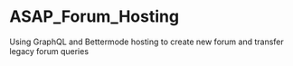 # ASAP_Forum_Hosting
Using GraphQL and Bettermode hosting to create new forum and transfer legacy forum queries
